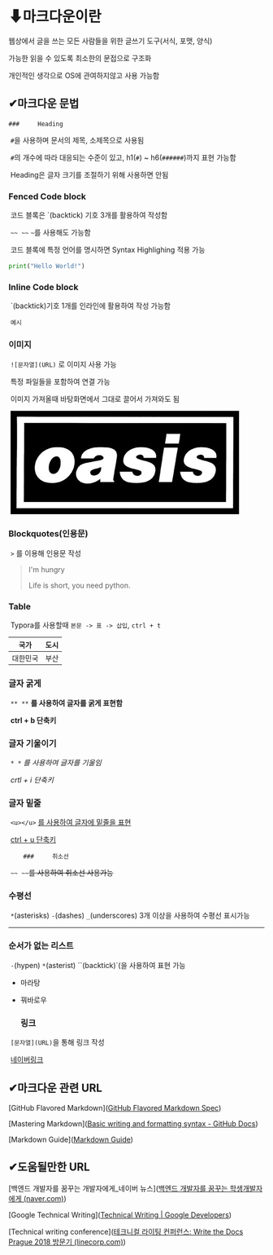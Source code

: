 # ⬇마크다운이란

웹상에서 글을 쓰는 모든 사람들을 위한 글쓰기 도구(서식, 포맷, 양식)

가능한 읽을 수 있도록 최소한의 문접으로 구조화

개인적인 생각으로 OS에 관여하지않고 사용 가능함



## ✔마크다운 문법

	###     Heading

​		`#`을 사용하며 문서의 제목, 소제목으로 사용됨

​		`#`의 개수에 따라 대응되는 수준이 있고, h1(`#`) ~ h6(`######`)까지 표현 가능함

​		Heading은 글자 크기를 조절하기 위해 사용하면 안됨



### 	Fenced Code block

​		코드 블록은 `(backtick) 기호 3개를 활용하여 작성함

​		`~~ ~~`  `~`를 사용해도 가능함

​		코드 블록에 특정 언어를 명시하면 Syntax Highlighing 적용 가능

```python
print("Hello World!")
```



### 	Inline Code block

​		`(backtick)기호 1개를 인라인에 활용하여 작성 가능함

​		`예시`



### 	이미지

​			`![문자열](URL)` 로 이미지 사용 가능

​			특정 파일들을 포함하여 연결 가능

​			이미지 가져올때 바탕화면에서 그대로 끌어서 가져와도 됨

​			![이미지](마크다운.assets/이미지.JPG)



### 	Blockquotes(인용문)

​			`>` 를 이용해 인용문 작성

> I'm hungry
>
> Life is short, you need python.



### 	Table

​		Typora를 사용할때 `본문 -> 표 -> 삽입`, `ctrl + t`

|   국가   | 도시 |
| :------: | :--: |
| 대한민국 | 부산 |



### 	글자 굵게

​			``** **`` **를 사용하여 글자를 굵게 표현함**

​			**ctrl + b 단축키**



### 	글자 기울이기

​			`* *` *를 사용하여 글자를 기울임*

​			*crtl + i 단축키*



### 	글자 밑줄

​		`<u></u>` <u>를 사용하여 글자에 밑줄을 표현</u>

​		<u>ctrl + u 단축키</u>



		### 	취소선

​		`~~ ~~`~~를 사용하여 취소선 사용가능~~



### 	수평선

​			`*`(asterisks)  `-`(dashes)  `_`(underscores) 3개 이상을 사용하여 수평선 표시가능

***



### 	순서가 없는 리스트

​			`-`(hypen) `*`(asterist) ``(backtick)`(을 사용하여 표현 가능

   - 마라탕
   - 꿔바로우



		### 	링크

​		`[문자열](URL)`을 통해 링크 작성

​		[네이버링크](https://www.naver.com)





## ✔마크다운 관련 URL

[GitHub Flavored Markdown]([GitHub Flavored Markdown Spec](https://github.github.com/gfm/))

[Mastering Markdown]([Basic writing and formatting syntax - GitHub Docs](https://docs.github.com/en/get-started/writing-on-github/getting-started-with-writing-and-formatting-on-github/basic-writing-and-formatting-syntax))

[Markdown Guide]([Markdown Guide](https://www.markdownguide.org/))



## ✔도움될만한 URL

[백엔드 개발자를 꿈꾸는 개발자에게_네이버 뉴스]([백엔드 개발자를 꿈꾸는 학생개발자에게 (naver.com)](https://d2.naver.com/news/3435170))

[Google Technical Writing]([Technical Writing  | Google Developers](https://developers.google.com/tech-writing))

[Technical writing conference]([테크니컬 라이팅 컨퍼런스: Write the Docs Prague 2018 방문기 (linecorp.com)](https://engineering.linecorp.com/ko/blog/write-the-docs-prague-2018-recap/))

